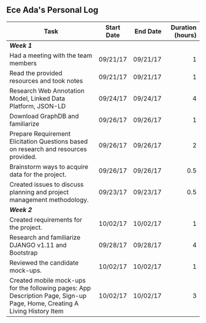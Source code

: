 ## Ece Ada's Personal Log

 Task| Start Date | End Date | Duration (hours) |
| ------------- |:-------------:| -----:|-----:
| _**Week 1**_|
| Had a meeting with the team members|09/21/17|09/21/17|1|
| Read the provided resources and took notes|09/21/17|09/21/17|1|
| Research Web Annotation Model, Linked Data Platform, JSON-LD|09/24/17|09/24/17|4|
| Download GraphDB and familiarize|09/26/17|09/26/17|1|
| Prepare Requirement Elicitation Questions based on research and resources provided.|09/26/17|09/26/17|2|
| Brainstorm ways to acquire data for the project.|09/26/17|09/26/17|0.5|
|Created issues to discuss planning and project management methodology.|09/23/17|09/23/17|0.5|
| _**Week 2**_|
| Created requirements for the project.|10/02/17|10/02/17|1| 
|Research and familiarize DJANGO v1.11 and Bootstrap|09/28/17|09/28/17|4|   
|Reviewed the candidate mock-ups. |10/02/17|10/02/17|1| 
| Created mobile mock-ups for the following pages: App Description Page, Sign-up Page, Home, Creating A Living History Item|10/02/17|10/02/17|3| 





